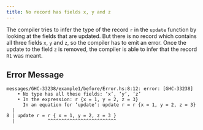 ```yaml
---
title: No record has fields x, y and z
---
```


The compiler tries to infer the type of the record `r` in the `update` function by looking at the fields that are updated. But there is no record which contains all three fields `x`, `y` and `z`, so the compiler has to emit an error. Once the update to the field `z` is removed, the compiler is able to infer that the record `R1` was meant.

## Error Message

```
messages/GHC-33238/example1/before/Error.hs:8:12: error: [GHC-33238]
    • No type has all these fields: ‘x’, ‘y’, ‘z’
    • In the expression: r {x = 1, y = 2, z = 3}
      In an equation for ‘update’: update r = r {x = 1, y = 2, z = 3}
  |
8 | update r = r { x = 1, y = 2, z = 3 }
  |            ^^^^^^^^^^^^^^^^^^^^^^^^^

```
